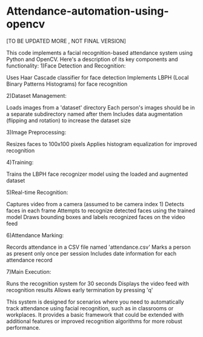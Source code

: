 # Attendance-automation-using-opencv

[TO BE UPDATED MORE , NOT FINAL VERSION]

This code implements a facial recognition-based attendance system using Python and OpenCV. Here's a description of its key components and functionality:
1)Face Detection and Recognition:

  Uses Haar Cascade classifier for face detection
  Implements LBPH (Local Binary Patterns Histograms) for face recognition

2)Dataset Management:

  Loads images from a 'dataset' directory
  Each person's images should be in a separate subdirectory named after them
  Includes data augmentation (flipping and rotation) to increase the dataset size

3)Image Preprocessing:

  Resizes faces to 100x100 pixels
  Applies histogram equalization for improved recognition

4)Training:

  Trains the LBPH face recognizer model using the loaded and augmented dataset

5)Real-time Recognition:

  Captures video from a camera (assumed to be camera index 1)
  Detects faces in each frame
  Attempts to recognize detected faces using the trained model
  Draws bounding boxes and labels recognized faces on the video feed

6)Attendance Marking:

  Records attendance in a CSV file named 'attendance.csv'
  Marks a person as present only once per session
  Includes date information for each attendance record

7)Main Execution:

  Runs the recognition system for 30 seconds
  Displays the video feed with recognition results
  Allows early termination by pressing 'q'

This system is designed for scenarios where you need to automatically track attendance using facial recognition, such as in classrooms or workplaces. It provides a basic framework that could be extended with additional features or improved recognition algorithms for more robust performance.
